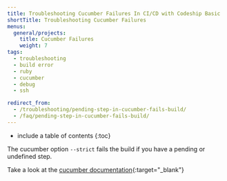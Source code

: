 ```yaml
---
title: Troubleshooting Cucumber Failures In CI/CD with Codeship Basic
shortTitle: Troubleshooting Cucumber Failures
menus:
  general/projects:
    title: Cucumber Failures
    weight: 7
tags:
  - troubleshooting
  - build error
  - ruby
  - cucumber
  - debug
  - ssh

redirect_from:
  - /troubleshooting/pending-step-in-cucumber-fails-build/
  - /faq/pending-step-in-cucumber-fails-build/
---
```


* include a table of contents
{:toc}

The cucumber option `--strict` fails the build if you have a pending or undefined step.

Take a look at the [cucumber documentation](https://github.com/cucumber/cucumber/wiki/Step-Definitions){:target="_blank"}
